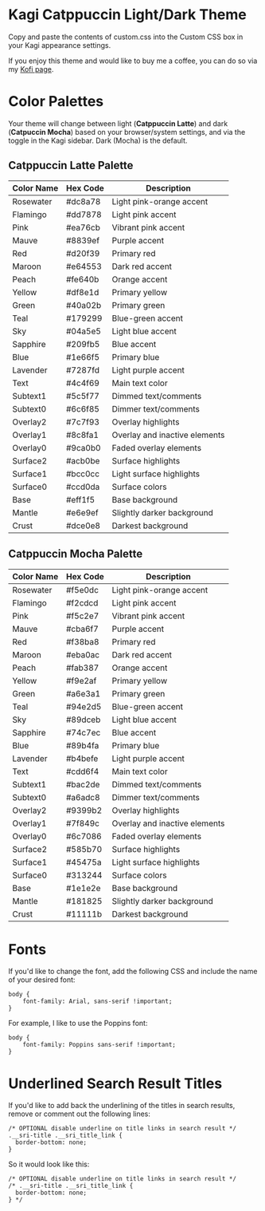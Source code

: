 # Kagi Catppuccin Light/Dark Theme

Copy and paste the contents of custom.css into the Custom CSS box in your Kagi appearance settings.

If you enjoy this theme and would like to buy me a coffee, you can do so via my [Kofi page](https://ko-fi.com/jcrabapple).

# Color Palettes

Your theme will change between light (**Catppuccin Latte**) and dark (**Catpuccin Mocha**) based on your browser/system settings, and via the toggle in the Kagi sidebar. Dark (Mocha) is the default.

## Catppuccin Latte Palette

| Color Name | Hex Code | Description |
|------------|----------|-------------|
| Rosewater  | #dc8a78  | Light pink-orange accent |
| Flamingo   | #dd7878  | Light pink accent |
| Pink       | #ea76cb  | Vibrant pink accent |
| Mauve      | #8839ef  | Purple accent |
| Red        | #d20f39  | Primary red |
| Maroon     | #e64553  | Dark red accent |
| Peach      | #fe640b  | Orange accent |
| Yellow     | #df8e1d  | Primary yellow |
| Green      | #40a02b  | Primary green |
| Teal       | #179299  | Blue-green accent |
| Sky        | #04a5e5  | Light blue accent |
| Sapphire   | #209fb5  | Blue accent |
| Blue       | #1e66f5  | Primary blue |
| Lavender   | #7287fd  | Light purple accent |
| Text       | #4c4f69  | Main text color |
| Subtext1   | #5c5f77  | Dimmed text/comments |
| Subtext0   | #6c6f85  | Dimmer text/comments |
| Overlay2   | #7c7f93  | Overlay highlights |
| Overlay1   | #8c8fa1  | Overlay and inactive elements |
| Overlay0   | #9ca0b0  | Faded overlay elements |
| Surface2   | #acb0be  | Surface highlights |
| Surface1   | #bcc0cc  | Light surface highlights |
| Surface0   | #ccd0da  | Surface colors |
| Base       | #eff1f5  | Base background |
| Mantle     | #e6e9ef  | Slightly darker background |
| Crust      | #dce0e8  | Darkest background |

## Catppuccin Mocha Palette

| Color Name | Hex Code | Description |
|------------|----------|-------------|
| Rosewater  | #f5e0dc  | Light pink-orange accent |
| Flamingo   | #f2cdcd  | Light pink accent |
| Pink       | #f5c2e7  | Vibrant pink accent |
| Mauve      | #cba6f7  | Purple accent |
| Red        | #f38ba8  | Primary red |
| Maroon     | #eba0ac  | Dark red accent |
| Peach      | #fab387  | Orange accent |
| Yellow     | #f9e2af  | Primary yellow |
| Green      | #a6e3a1  | Primary green |
| Teal       | #94e2d5  | Blue-green accent |
| Sky        | #89dceb  | Light blue accent |
| Sapphire   | #74c7ec  | Blue accent |
| Blue       | #89b4fa  | Primary blue |
| Lavender   | #b4befe  | Light purple accent |
| Text       | #cdd6f4  | Main text color |
| Subtext1   | #bac2de  | Dimmed text/comments |
| Subtext0   | #a6adc8  | Dimmer text/comments |
| Overlay2   | #9399b2  | Overlay highlights |
| Overlay1   | #7f849c  | Overlay and inactive elements |
| Overlay0   | #6c7086  | Faded overlay elements |
| Surface2   | #585b70  | Surface highlights |
| Surface1   | #45475a  | Light surface highlights |
| Surface0   | #313244  | Surface colors |
| Base       | #1e1e2e  | Base background |
| Mantle     | #181825  | Slightly darker background |
| Crust      | #11111b  | Darkest background |

# Fonts

If you'd like to change the font, add the following CSS and include the name of your desired font:

```
body {
    font-family: Arial, sans-serif !important;
}
```

For example, I like to use the Poppins font:

```
body {
    font-family: Poppins sans-serif !important;
}

```

# Underlined Search Result Titles

If you'd like to add back the underlining of the titles in search results, remove or comment out the following lines:

```
/* OPTIONAL disable underline on title links in search result */
.__sri-title .__sri_title_link {
  border-bottom: none;
}
```

So it would look like this:

```
/* OPTIONAL disable underline on title links in search result */
/* .__sri-title .__sri_title_link {
  border-bottom: none;
} */
```
